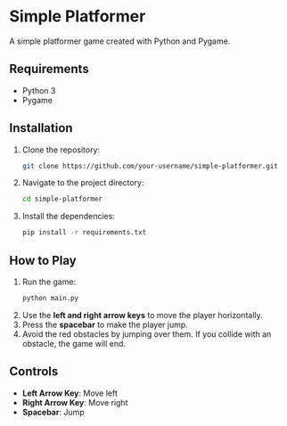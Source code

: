 # Simple Platformer

A simple platformer game created with Python and Pygame.

## Requirements

- Python 3
- Pygame

## Installation

1. Clone the repository:
   ```bash
   git clone https://github.com/your-username/simple-platformer.git
   ```
2. Navigate to the project directory:
   ```bash
   cd simple-platformer
   ```
3. Install the dependencies:
   ```bash
   pip install -r requirements.txt
   ```

## How to Play

1. Run the game:
   ```bash
   python main.py
   ```
2. Use the **left and right arrow keys** to move the player horizontally.
3. Press the **spacebar** to make the player jump.
4. Avoid the red obstacles by jumping over them. If you collide with an obstacle, the game will end.

## Controls

- **Left Arrow Key**: Move left
- **Right Arrow Key**: Move right
- **Spacebar**: Jump
